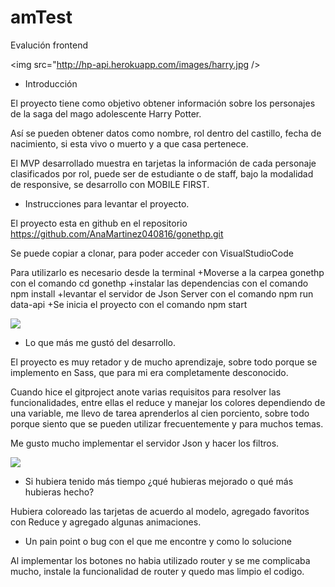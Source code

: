 # amTest
Evalución frontend

<img src="http://hp-api.herokuapp.com/images/harry.jpg />

- Introducción

El proyecto tiene como objetivo obtener información sobre los personajes de la saga del mago adolescente Harry Potter.

Así se pueden obtener datos como nombre, rol dentro del castillo, fecha de nacimiento, si esta vivo o muerto y a que casa pertenece.

El MVP desarrollado muestra en tarjetas la información de cada personaje clasificados por rol, puede ser de estudiante o de staff, bajo la modalidad de responsive, se desarrollo con MOBILE FIRST.



- Instrucciones para levantar el proyecto.

El proyecto esta en github en el repositorio https://github.com/AnaMartinez040816/gonethp.git

   Se puede copiar a clonar, para poder acceder con VisualStudioCode

   Para utilizarlo es necesario desde la terminal
    +Moverse a la carpea gonethp             con el comando           cd gonethp
    +instalar las dependencias               con el comando           npm install
    +levantar el servidor de Json Server     con el comando           npm run data-api
    +Se inicia el proyecto                   con el comando           npm start

![](/gonethp/gonethp/src/assets/hpfilter.git)

- Lo que más me gustó del desarrollo.

El proyecto es muy retador y de mucho aprendizaje, sobre todo porque se implemento en Sass, que para mi era completamente desconocido.

Cuando hice el gitproject anote varias requisitos para resolver las funcionalidades, entre ellas el reduce y manejar los colores dependiendo de una variable, me llevo de tarea aprenderlos al cien porciento, sobre todo porque siento que se pueden utilizar frecuentemente y para muchos temas.

Me gusto mucho implementar el servidor Json y hacer los filtros.

![](/src/assets/Imagen1.jpg)

- Si hubiera tenido más tiempo ¿qué hubieras mejorado o qué más hubieras hecho?

Hubiera coloreado las tarjetas de acuerdo al modelo, agregado favoritos con Reduce y agregado algunas animaciones.

- Un pain point o bug con el que me encontre y como lo solucione

Al implementar los botones no habia utilizado router y se me complicaba mucho, instale la funcionalidad de router y quedo mas limpio el codigo.


